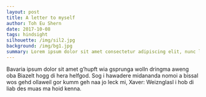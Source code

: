 ```yaml
---
layout: post
title: A letter to myself
author: Toh Eu Shern
date: 2017-10-08
tags: hindsight
silhouette: /img/sil2.jpg
background: /img/bg1.jpg
summary: Lorem ipsum dolor sit amet consectetur adipiscing elit, nunc lectus metus turpis augue donec, est sapien orci curae nisl arcu.
---
```


Bavaria ipsum dolor sit amet g’hupft wia gsprunga wolln dringma aweng oba Biazelt hogg di hera helfgod. Sog i hawadere midananda nomoi a bissal wos gehd ollaweil gor kumm geh naa jo leck mi, Xaver: Weiznglasl i hob di liab des muas ma hoid kenna.
